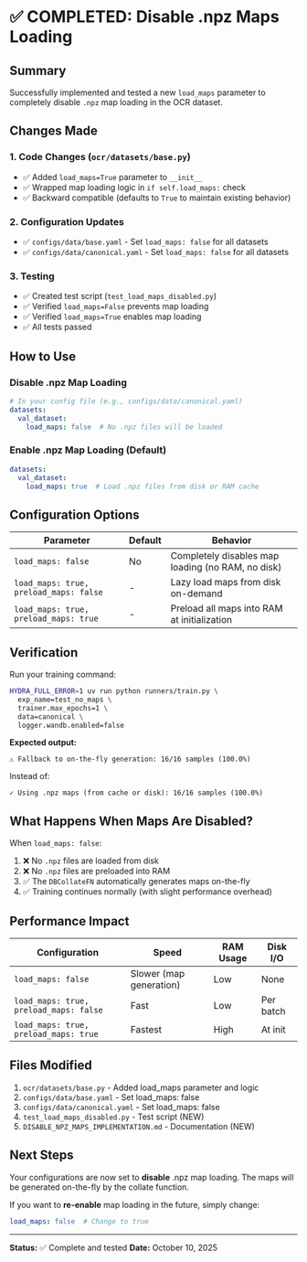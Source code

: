 # ✅ COMPLETED: Disable .npz Maps Loading

## Summary

Successfully implemented and tested a new `load_maps` parameter to completely disable `.npz` map loading in the OCR dataset.

## Changes Made

### 1. Code Changes (`ocr/datasets/base.py`)

- ✅ Added `load_maps=True` parameter to `__init__`
- ✅ Wrapped map loading logic in `if self.load_maps:` check
- ✅ Backward compatible (defaults to `True` to maintain existing behavior)

### 2. Configuration Updates

- ✅ `configs/data/base.yaml` - Set `load_maps: false` for all datasets
- ✅ `configs/data/canonical.yaml` - Set `load_maps: false` for all datasets

### 3. Testing

- ✅ Created test script (`test_load_maps_disabled.py`)
- ✅ Verified `load_maps=False` prevents map loading
- ✅ Verified `load_maps=True` enables map loading
- ✅ All tests passed

## How to Use

### Disable .npz Map Loading

```yaml
# In your config file (e.g., configs/data/canonical.yaml)
datasets:
  val_dataset:
    load_maps: false  # No .npz files will be loaded
```

### Enable .npz Map Loading (Default)

```yaml
datasets:
  val_dataset:
    load_maps: true  # Load .npz files from disk or RAM cache
```

## Configuration Options

| Parameter | Default | Behavior |
|-----------|---------|----------|
| `load_maps: false` | No | Completely disables map loading (no RAM, no disk) |
| `load_maps: true, preload_maps: false` | - | Lazy load maps from disk on-demand |
| `load_maps: true, preload_maps: true` | - | Preload all maps into RAM at initialization |

## Verification

Run your training command:

```bash
HYDRA_FULL_ERROR=1 uv run python runners/train.py \
  exp_name=test_no_maps \
  trainer.max_epochs=1 \
  data=canonical \
  logger.wandb.enabled=false
```

**Expected output:**
```log
⚠ Fallback to on-the-fly generation: 16/16 samples (100.0%)
```

Instead of:
```log
✓ Using .npz maps (from cache or disk): 16/16 samples (100.0%)
```

## What Happens When Maps Are Disabled?

When `load_maps: false`:
1. ❌ No `.npz` files are loaded from disk
2. ❌ No `.npz` files are preloaded into RAM
3. ✅ The `DBCollateFN` automatically generates maps on-the-fly
4. ✅ Training continues normally (with slight performance overhead)

## Performance Impact

| Configuration | Speed | RAM Usage | Disk I/O |
|---------------|-------|-----------|----------|
| `load_maps: false` | Slower (map generation) | Low | None |
| `load_maps: true, preload_maps: false` | Fast | Low | Per batch |
| `load_maps: true, preload_maps: true` | Fastest | High | At init |

## Files Modified

1. `ocr/datasets/base.py` - Added load_maps parameter and logic
2. `configs/data/base.yaml` - Set load_maps: false
3. `configs/data/canonical.yaml` - Set load_maps: false
4. `test_load_maps_disabled.py` - Test script (NEW)
5. `DISABLE_NPZ_MAPS_IMPLEMENTATION.md` - Documentation (NEW)

## Next Steps

Your configurations are now set to **disable** .npz map loading. The maps will be generated on-the-fly by the collate function.

If you want to **re-enable** map loading in the future, simply change:
```yaml
load_maps: false  # Change to true
```

---

**Status:** ✅ Complete and tested
**Date:** October 10, 2025
